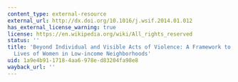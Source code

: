 ```yaml
---
content_type: external-resource
external_url: http://dx.doi.org/10.1016/j.wsif.2014.01.012
has_external_license_warning: true
license: https://en.wikipedia.org/wiki/All_rights_reserved
status: ''
title: 'Beyond Individual and Visible Acts of Violence: A Framework to Examine the
  Lives of Women in Low-income Neighborhoods'
uid: 1a9e4b91-1718-4aa6-978e-d83204fa98e8
wayback_url: ''
---
```

